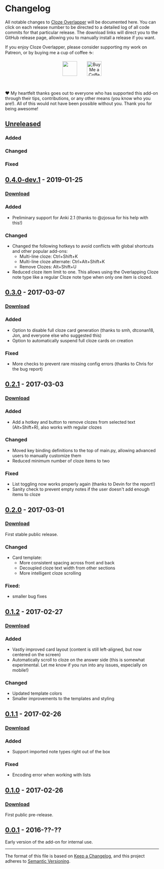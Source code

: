 # Changelog

All notable changes to [Cloze Overlapper](https://ankiweb.net/shared/info/1771074083) will be documented here. You can click on each release number to be directed to a detailed log of all code commits for that particular release. The download links will direct you to the GitHub release page, allowing you to manually install a release if you want.

If you enjoy Cloze Overlapper, please consider supporting my work on Patreon, or by buying me a cup of coffee :coffee::

<center><a href="https://patreon.com/glutanimate"><img src="https://glutanimate.com/logos/patreon_button.svg" height="48px"></a> <a href='https://ko-fi.com/X8X0L4YV' target='_blank'><img height='48px' style='border:0px;height:48px;margin-left:2em;' src='https://az743702.vo.msecnd.net/cdn/kofi2.png?v=0' border='0' alt='Buy Me a Coffee at ko-fi.com' /></a></center>

&nbsp;

:heart: My heartfelt thanks goes out to everyone who has supported this add-on through their tips, contributions, or any other means (you know who you are!). All of this would not have been possible without you. Thank you for being awesome!

## [Unreleased]

### Added

### Changed

### Fixed

## [0.4.0-dev.1] - 2019-01-25

### [Download](https://github.com/glutanimate/cloze-overlapper/releases/tag/v0.4.0-dev.1)

### Added

- Preliminary support for Anki 2.1 (thanks to @zjosua for his help with this!)

### Changed

- Changed the following hotkeys to avoid conflicts with global shortcuts and
  other popular add-ons:
  - Multi-line cloze: Ctrl+Shift+K
  - Multi-line cloze alternate: Ctrl+Alt+Shift+K
  - Remove Clozes: Alt+Shift+U
- Reduced cloze item limit to one. This allows using the Overlapping Cloze note
  type like a regular Cloze note type when only one item is clozed.


## [0.3.0] - 2017-03-07

### [Download](https://github.com/glutanimate/cloze-overlapper/releases/tag/v0.3.0)

### Added

- Option to disable full cloze card generation (thanks to smh, dtconan18, Jon, and everyone else who suggested this)
- Option to automatically suspend full cloze cards on creation

### Fixed

- More checks to prevent rare missing config errors (thanks to Chris for the bug report)

## [0.2.1] - 2017-03-03

### [Download](https://github.com/glutanimate/cloze-overlapper/releases/tag/v0.2.1)

### Added

- Add a hotkey and button to remove clozes from selected text (Alt+Shift+R), also works with regular clozes

### Changed

- Moved key binding definitions to the top of main.py, allowing advanced users to manually customize them
- Reduced minimum number of cloze items to two

### Fixed

- List toggling now works properly again (thanks to Devin for the report!)
- Sanity check to prevent empty notes if the user doesn't add enough items to cloze

## [0.2.0] - 2017-03-01

### [Download](https://github.com/glutanimate/cloze-overlapper/releases/tag/v0.2.0)

First stable public release.

### Changed

- Card template:
  - More consistent spacing across front and back
  - Decoupled cloze text width from other sections
  - More intelligent cloze scrolling

### Fixed:

- smaller bug fixes

## [0.1.2] - 2017-02-27

### [Download](https://github.com/glutanimate/cloze-overlapper/releases/tag/v0.1.2)

### Added

- Vastly improved card layout (content is still left-aligned, but now centered on the screen)
- Automatically scroll to cloze on the answer side (this is somewhat experimental. Let me know if you run into any issues, especially on mobile!)

### Changed

- Updated template colors
- Smaller improvements to the templates and styling

## [0.1.1] - 2017-02-26

### [Download](https://github.com/glutanimate/cloze-overlapper/releases/tag/v0.1.1)

### Added

- Support imported note types right out of the box

### Fixed 

- Encoding error when working with lists

## [0.1.0] - 2017-02-26

### [Download](https://github.com/glutanimate/cloze-overlapper/releases/tag/v0.1.0)

First public pre-release.

## [0.0.1] - 2016-??-??

Early version of the add-on for internal use.


[Unreleased]:
https://github.com/glutanimate/cloze-overlapper/compare/v0.4.0-dev.1...HEAD
[0.4.0-dev.1]: https://github.com/glutanimate/cloze-overlapper/compare/v0.3.0...v0.4.0-dev.1
[0.3.0]: https://github.com/glutanimate/cloze-overlapper/compare/v0.2.1...v0.3.0
[0.2.1]: https://github.com/glutanimate/cloze-overlapper/compare/v0.2.0...v0.2.1
[0.2.0]: https://github.com/glutanimate/cloze-overlapper/compare/v0.1.2...v0.2.0
[0.1.2]: https://github.com/glutanimate/cloze-overlapper/compare/v0.1.1...v0.1.2
[0.1.1]: https://github.com/glutanimate/cloze-overlapper/compare/v0.1.0...v0.1.1
[0.1.0]: https://github.com/glutanimate/cloze-overlapper/compare/v0.1.0...v0.1.1
[0.0.1]: https://github.com/glutanimate/cloze-overlapper/compare/v0.1.0...v0.1.1


-----

The format of this file is based on [Keep a Changelog](https://keepachangelog.com/en/1.0.0/),
and this project adheres to [Semantic Versioning](https://semver.org/spec/v2.0.0.html).